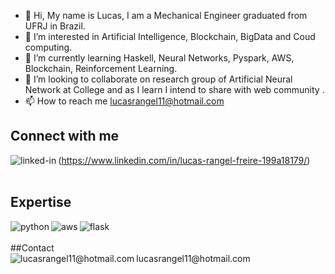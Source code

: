 - 👋 Hi, My name is Lucas, I am a Mechanical Engineer graduated from UFRJ in Brazil.
- 👀 I’m interested in Artificial Intelligence, Blockchain, BigData and Coud computing.
- 🌱 I’m currently learning Haskell, Neural Networks, Pyspark, AWS, Blockchain, Reinforcement Learning.
- 💞️ I’m looking to collaborate on research group of Artificial Neural Network at College and as I learn I intend to share with web community .
- 📫 How to reach me lucasrangel11@hotmail.com

## Connect with me
<img align="left" alt="linked-in" src="https://img.shields.io/badge/linkedin-%230077B5.svg?&style=for-the-badge&logo=linkedin&logoColor=white" />(https://www.linkedin.com/in/lucas-rangel-freire-199a18179/)
<br>
<br>
## Expertise
<img align="left" alt="python" src="https://img.shields.io/badge/Python-3776AB?style=for-the-badge&logo=python&logoColor=white" />
<img align="left" alt="aws" src="https://img.shields.io/badge/Amazon%20AWS-%23232F3E?logo=amazon-aws&logoColor=white&style=for-the-badge" />
<img align="left" alt="flask" src="https://img.shields.io/badge/Flask-000000?style=for-the-badge&logo=flask&logoColor=white" />
<br>
<br>
##Contact
<br>
<img align="left" alt="lucasrangel11@hotmail.com" src="https://img.shields.io/badge/Microsoft_Outlook-0078D4?style=for-the-badge&logo=microsoft-outlook&logoColor=white" />
lucasrangel11@hotmail.com
<!---
LucasR-Freire/LucasR-Freire is a ✨ special ✨ repository because its `README.md` (this file) appears on your GitHub profile.
You can click the Preview link to take a look at your changes.
--->
